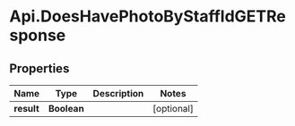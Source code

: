 # Api.DoesHavePhotoByStaffIdGETResponse

## Properties
Name | Type | Description | Notes
------------ | ------------- | ------------- | -------------
**result** | **Boolean** |  | [optional] 


